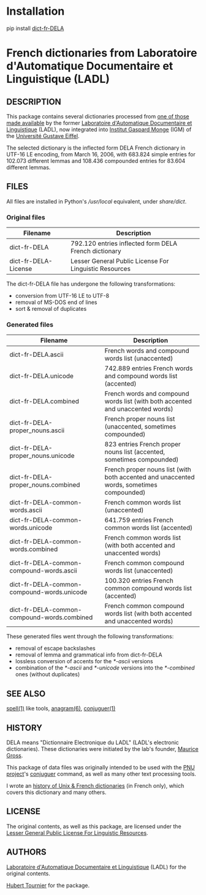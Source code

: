 # Installation
pip install [dict-fr-DELA](https://pypi.org/project/dict-fr-DELA/)

# French dictionaries from Laboratoire d'Automatique Documentaire et Linguistique (LADL)

## DESCRIPTION
This package contains several dictionaries processed from [one of those made available](https://infolingu.univ-mlv.fr/DonneesLinguistiques/Dictionnaires/telechargement.html)
by the former [Laboratoire d'Automatique Documentaire et Linguistique](https://infolingu.univ-mlv.fr/LADL/Historique.html) (LADL),
now integrated into [Institut Gaspard Monge](https://igm.univ-gustave-eiffel.fr/) (IGM) of the [Université Gustave Eiffel](https://www.univ-gustave-eiffel.fr/).

The selected dictionary is the inflected form DELA French dictionary in UTF-16 LE encoding, from March 16, 2006, with 683.824 simple entries for 102.073 different lemmas and 108.436 compounded entries for 83.604 different lemmas.

## FILES
All files are installed in Python's */usr/local* equivalent, under *share/dict*.

### Original files

Filename|Description
---|---
dict-fr-DELA|792.120 entries inflected form DELA French dictionary
dict-fr-DELA-License|Lesser General Public License For Linguistic Resources

The dict-fr-DELA file has undergone the following transformations:
* conversion from UTF-16 LE to UTF-8
* removal of MS-DOS end of lines
* sort & removal of duplicates

### Generated files

Filename|Description
---|---
dict-fr-DELA.ascii|French words and compound words list (unaccented)
dict-fr-DELA.unicode|742.889 entries French words and compound words list (accented)
dict-fr-DELA.combined|French words and compound words list (with both accented and unaccented words)
dict-fr-DELA-proper_nouns.ascii|French proper nouns list (unaccented, sometimes compounded)
dict-fr-DELA-proper_nouns.unicode|823 entries French proper nouns list (accented, sometimes compounded)
dict-fr-DELA-proper_nouns.combined|French proper nouns list (with both accented and unaccented words, sometimes compounded)
dict-fr-DELA-common-words.ascii|French common words list (unaccented)
dict-fr-DELA-common-words.unicode|641.759 entries French common words list (accented)
dict-fr-DELA-common-words.combined|French common words list (with both accented and unaccented words)
dict-fr-DELA-common-compound-words.ascii|French common compound words list (unaccented)
dict-fr-DELA-common-compound-words.unicode|100.320 entries French common compound words list (accented)
dict-fr-DELA-common-compound-words.combined|French common compound words list (with both accented and unaccented words)

These generated files went through the following transformations:
* removal of escape backslashes
* removal of lemma and grammatical info from dict-fr-DELA
* lossless conversion of accents for the *\*-ascii* versions
* combination of the *\*-ascii* and *\*-unicode* versions into the *\*-combined* ones (without duplicates)

## SEE ALSO
[spell(1)](https://www.freebsd.org/cgi/man.cgi?query=spell) like tools,
[anagram(6)](https://github.com/HubTou/anagram/blob/main/README.md),
[conjuguer(1)](https://github.com/HubTou/conjuguer/blob/main/README.md)

## HISTORY
DELA means "Dictionnaire Electronique du LADL" (LADL's electronic dictionaries). These dictionaries were initiated by the lab's founder, [Maurice Gross](https://fr.wikipedia.org/wiki/Maurice_Gross).

This package of data files was originally intended to be used with the [PNU project](https://github.com/HubTou/PNU)'s
[conjuguer](https://github.com/HubTou/conjuguer) command, as well as many other text processing tools.

I wrote an [history of Unix & French dictionaries](https://github.com/HubTou/PNU/wiki/Les-dictionnaires-sous-Unix) (in French only),
which covers this dictionary and many others.

## LICENSE
The original contents, as well as this package, are licensed under the [Lesser General Public License For Linguistic Resources](http://infolingu.univ-mlv.fr/DonneesLinguistiques/Lexiques-Grammaires/lgpllr.html).

## AUTHORS
[Laboratoire d'Automatique Documentaire et Linguistique](https://infolingu.univ-mlv.fr/LADL/Historique.html) (LADL) for the original contents.

[Hubert Tournier](https://github.com/HubTou) for the package.
